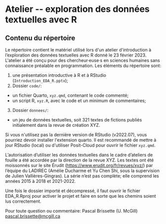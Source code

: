 # Atelier -- exploration des données textuelles avec R
## Contenu du répertoire

Le répertoire contient le matériel utilisé lors d'un atelier d'introduction à l’exploration des données textuelles avec R donné le 23 février 2023. L'atelier a été conçu pour des chercheur·euse·s en sciences humaines sans connaissance préalable en programmation. Les éléments du répertoire sont:

1. une présentation introductive à R et à RStudio (`Introduction_EDA_R.pptx`);
2. Dossier `code/`: 
* un fichier Quarto, `xyz.qmd`, contenant le code commenté;
* un script R, `xyz.R`, avec le code et un minimum de commentaires;
3. Dossier `donnees/`: 
* un jeu de données textuelles, soit 321 textes de fictions publiés initialement dans la revue de création XYZ.

Si vous n'utilisez pas la dernière version de RStudio (v2022.07), vous pourriez devoir installer l'extension quarto. Il est recommandé de mettre à jour RStudio (local) ou d'utiliser Posit-Cloud pour ouvrir le fichier `xyz.qmd`.


L’autorisation d’utiliser les données textuelles dans le cadre d’ateliers de fouille a été accordée par la direction de la revue XYZ. Les textes ont été moissonnés sur le site Érudit (https://www.erudit.org/fr/revues/xyz/) par l’équipe du LADIREC (Amélie Ducharme et Yu Chen Shi, sous la supervision de Julien Vallières-Gingras). La série n’est pas complète; elle comprend les années 2015 à 2018 et 2021-2022.

Une fois le dossier importé et décompressé, il faut ouvrir le fichier EDA_R.Rproj pour activer le projet et faire en sorte que les chemins soient lus correctement.

Pour toute question ou commentaire: 
Pascal Brissette (U. McGill)
pascal.brissette@mcgill.ca